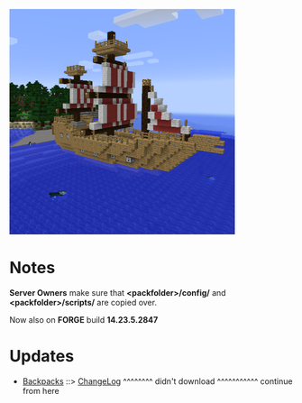 ![COLONIAL EXPANSION LOGO](https://github.com/kreezxil/kreezcraft.com/blob/master/images/colonial%20expansion.png)

# Notes
**Server Owners** make sure that **\<packfolder\>/config/** and **\<packfolder\>/scripts/** are copied over.

Now also on **FORGE** build **14.23.5.2847**

# Updates
- [Backpacks](https://www.curseforge.com/minecraft/mc-mods/backpacks) ::> [ChangeLog](https://www.curseforge.com/minecraft/mc-mods/backpacks/files/2772382)
^^^^^^^^ didn't download ^^^^^^^^^^^ continue from here
